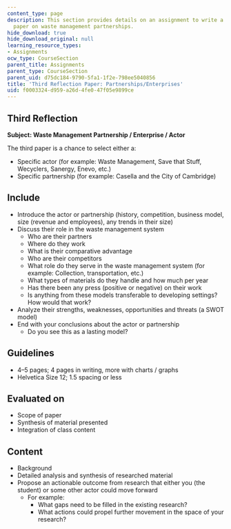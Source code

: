 ```yaml
---
content_type: page
description: This section provides details on an assignment to write a reflection
  paper on waste management partnerships.
hide_download: true
hide_download_original: null
learning_resource_types:
- Assignments
ocw_type: CourseSection
parent_title: Assignments
parent_type: CourseSection
parent_uid: d75dc184-9790-5fa1-1f2e-798ee5040856
title: 'Third Reflection Paper: Partnerships/Enterprises'
uid: f0003324-d959-a26d-4fe0-47f05e9899ce
---
```


Third Reflection
----------------

**Subject: Waste Management Partnership / Enterprise / Actor**

The third paper is a chance to select either a:

*   Specific actor (for example: Waste Management, Save that Stuff, Wecyclers, Sanergy, Enevo, etc.)
*   Specific partnership (for example: Casella and the City of Cambridge)

Include
-------

*   Introduce the actor or partnership (history, competition, business model, size (revenue and employees), any trends in their size)
*   Discuss their role in the waste management system
    *   Who are their partners
    *   Where do they work
    *   What is their comparative advantage
    *   Who are their competitors
    *   What role do they serve in the waste management system (for example: Collection, transportation, etc.)
    *   What types of materials do they handle and how much per year
    *   Has there been any press (positive or negative) on their work
    *   Is anything from these models transferable to developing settings? How would that work?
*   Analyze their strengths, weaknesses, opportunities and threats (a SWOT model)
*   End with your conclusions about the actor or partnership
    *   Do you see this as a lasting model?

Guidelines
----------

*   4–5 pages; 4 pages in writing, more with charts / graphs
*   Helvetica Size 12; 1.5 spacing or less

Evaluated on
------------

*   Scope of paper
*   Synthesis of material presented
*   Integration of class content

Content
-------

*   Background
*   Detailed analysis and synthesis of researched material
*   Propose an actionable outcome from research that either you (the student) or some other actor could move forward
    *   For example:
        *   What gaps need to be filled in the existing research?
        *   What actions could propel further movement in the space of your research?
